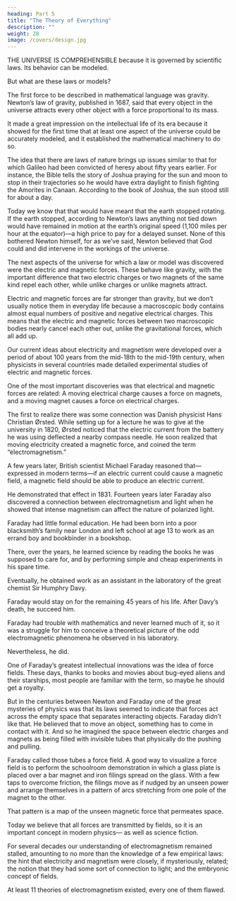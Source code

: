 ```yaml
---
heading: Part 5
title: "The Theory of Everything"
description: ""
weight: 28
image: /covers/design.jpg
---
```


<!-- The most incomprehensible thing about the universe is that it is comprehensible.
—ALBERT EINSTEIN -->

THE UNIVERSE IS COMPREHENSIBLE because it is governed by scientific laws. Its behavior can be modeled. 

But what are these laws or models? 

The first force to be described in mathematical language was gravity. Newton’s law of gravity, published in 1687, said that every
object in the universe attracts every other object with a force proportional to its mass. 

It made a great impression on the intellectual life of its era because it showed for the first time that at least one aspect of the universe could be accurately modeled, and it established the mathematical machinery to do so. 

The idea that there are laws of nature brings up issues similar to that for which Galileo had been convicted of heresy about fifty years earlier. For instance, the Bible tells the story of Joshua praying for the sun and moon to stop in their trajectories so he would have extra daylight to finish fighting the Amorites in Canaan. According to the book of Joshua, the sun stood still for about a day.

Today we know that that would have meant that the earth stopped rotating. If the earth stopped, according to Newton’s laws anything not tied down would have remained in motion at the earth’s original speed (1,100 miles per hour at the equator)—a high price to pay for a delayed sunset. None of this bothered Newton himself, for as we’ve said, Newton believed that God could and did intervene in the workings of the universe.

The next aspects of the universe for which a law or model was discovered were the electric and magnetic forces. These behave like gravity, with the important difference that two electric charges or two magnets of the same kind repel each other, while unlike charges or unlike magnets attract.

Electric and magnetic forces are far stronger than gravity, but we don’t usually notice them in everyday life because a macroscopic body contains almost equal numbers of positive and negative electrical charges. This means that the electric and magnetic forces between two macroscopic bodies nearly cancel each other out, unlike the gravitational forces, which all add up.

Our current ideas about electricity and magnetism were developed over a period of about 100 years from the mid-18th to the mid-19th century, when physicists in several countries made detailed experimental studies of electric and magnetic forces. 

One of the most important discoveries was that electrical and magnetic forces are related: A moving electrical
charge causes a force on magnets, and a moving magnet causes a force on electrical charges. 

The first to realize there was some connection was Danish physicist Hans Christian Ørsted. While setting up for a lecture he was to give at the university in 1820, Ørsted noticed that the electric current from the battery he was using deflected a nearby compass needle. He soon realized that moving electricity created a magnetic force, and coined the term “electromagnetism.” 

A few years later, British scientist Michael Faraday reasoned that—expressed in modern terms—if an electric current could cause a magnetic field, a magnetic field should be able to produce an electric current.

He demonstrated that effect in 1831. Fourteen years later Faraday also discovered a connection between electromagnetism and light when he showed that intense magnetism can affect the nature of polarized light.

Faraday had little formal education. He had been born into a poor blacksmith’s family near London and left school at age 13 to work as an errand boy and bookbinder in a bookshop.

There, over the years, he learned science by reading the books he was supposed to care for, and by performing simple and cheap experiments in his spare time. 

Eventually, he obtained work as an assistant in the laboratory of the great chemist Sir Humphry Davy. 

Faraday would stay on for the remaining 45 years of his life. After Davy’s death, he succeed him. 

Faraday had trouble with mathematics and never learned much of it, so it was a struggle for him to conceive a theoretical picture of the odd electromagnetic phenomena he observed in his laboratory. 

Nevertheless, he did.

One of Faraday’s greatest intellectual innovations was the idea of force fields. These days, thanks to books and movies about bug-eyed aliens and their starships, most people are familiar with the term, so maybe he should get a royalty. 

But in the centuries between Newton and Faraday one of the great mysteries of physics was that its laws seemed to indicate that forces act across the empty space that separates interacting objects. Faraday didn’t like that. He believed that to move an object, something has to come in contact with it. And so he imagined the space between electric charges and magnets as being filled with invisible tubes that physically do the pushing and pulling.

Faraday called those tubes a force field. A good way to visualize a force field is to perform the schoolroom demonstration in which a glass plate is placed over a bar magnet and iron filings spread on the glass. With a few taps to overcome friction, the filings move as if nudged by an unseen power and arrange themselves in a pattern of arcs stretching from one pole of the magnet to the other. 

That pattern is a map of the unseen magnetic force that permeates space. 

Today we believe that all forces are transmitted by fields, so it is an important concept in modern physics— as well as science fiction.

For several decades our understanding of electromagnetism remained stalled, amounting to no more than the knowledge of a few empirical laws: the hint that electricity and magnetism were closely, if mysteriously, related; the notion that they had some sort of connection to light; and the embryonic concept of fields. 

At least 11 theories of electromagnetism existed, every one of them flawed. 

